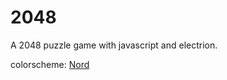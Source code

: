# 2048
A 2048 puzzle game with javascript and electrion.

colorscheme: [Nord](https://www.nordtheme.com/)
